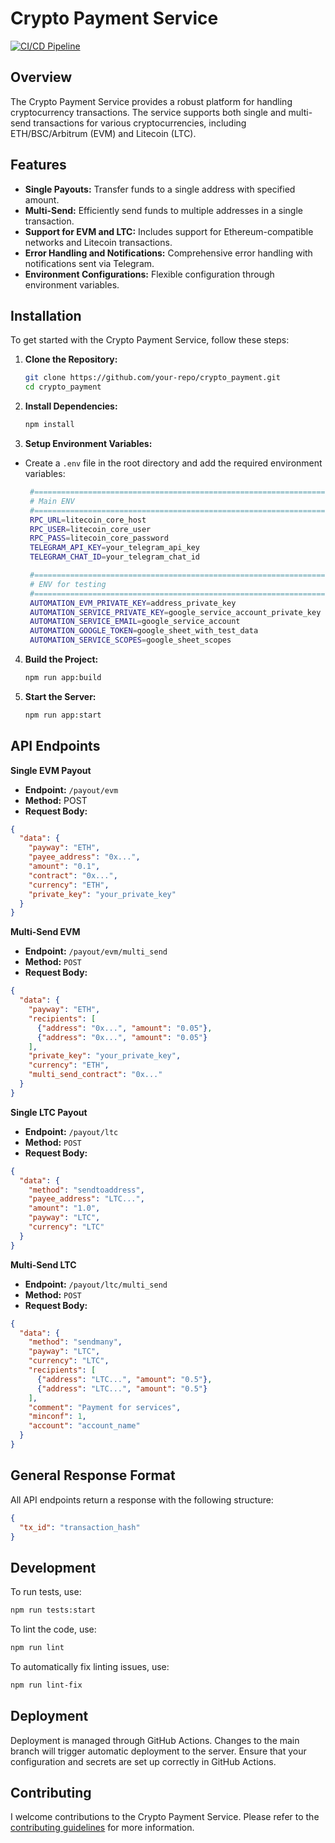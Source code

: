 # Crypto Payment Service

[![CI/CD Pipeline](https://github.com/doottoy/crypto_payment/actions/workflows/depoly.yml/badge.svg)](https://github.com/doottoy/crypto_payment/actions/workflows/depoly.yml)

## Overview

The Crypto Payment Service provides a robust platform for handling cryptocurrency transactions. The service supports both single and multi-send transactions for various cryptocurrencies, including ETH/BSC/Arbitrum (EVM) and Litecoin (LTC).

## Features

- **Single Payouts:** Transfer funds to a single address with specified amount.
- **Multi-Send:** Efficiently send funds to multiple addresses in a single transaction.
- **Support for EVM and LTC:** Includes support for Ethereum-compatible networks and Litecoin transactions.
- **Error Handling and Notifications:** Comprehensive error handling with notifications sent via Telegram.
- **Environment Configurations:** Flexible configuration through environment variables.

## Installation

To get started with the Crypto Payment Service, follow these steps:

1. **Clone the Repository:**
   ```bash
   git clone https://github.com/your-repo/crypto_payment.git
   cd crypto_payment

2. **Install Dependencies:**
   ```bash
   npm install

3. **Setup Environment Variables:**
- Create a `.env` file in the root directory and add the required environment variables:
   ```bash
    #===================================================================
    # Main ENV
    #===================================================================
    RPC_URL=litecoin_core_host
    RPC_USER=litecoin_core_user
    RPC_PASS=litecoin_core_password
    TELEGRAM_API_KEY=your_telegram_api_key
    TELEGRAM_CHAT_ID=your_telegram_chat_id
  
    #===================================================================
    # ENV for testing
    #===================================================================
    AUTOMATION_EVM_PRIVATE_KEY=address_private_key
    AUTOMATION_SERVICE_PRIVATE_KEY=google_service_account_private_key
    AUTOMATION_SERVICE_EMAIL=google_service_account
    AUTOMATION_GOOGLE_TOKEN=google_sheet_with_test_data
    AUTOMATION_SERVICE_SCOPES=google_sheet_scopes

4. **Build the Project:**
   ```bash
   npm run app:build
   
5. **Start the Server:**
   ```bash
   npm run app:start

## API Endpoints

**Single EVM Payout**

- **Endpoint:** `/payout/evm`
- **Method:** POST
- **Request Body:**
```json
{
  "data": {
    "payway": "ETH",
    "payee_address": "0x...",
    "amount": "0.1",
    "contract": "0x...",
    "currency": "ETH",
    "private_key": "your_private_key"
  }
}
```

**Multi-Send EVM**

- **Endpoint:** `/payout/evm/multi_send`
- **Method:** `POST`
- **Request Body:**
```json
{
  "data": {
    "payway": "ETH",
    "recipients": [
      {"address": "0x...", "amount": "0.05"},
      {"address": "0x...", "amount": "0.05"}
    ],
    "private_key": "your_private_key",
    "currency": "ETH",
    "multi_send_contract": "0x..."
  }
}
```

**Single LTC Payout**

- **Endpoint:** `/payout/ltc`
- **Method:** `POST`
- **Request Body:**
```json
{
  "data": {
    "method": "sendtoaddress",
    "payee_address": "LTC...",
    "amount": "1.0",
    "payway": "LTC",
    "currency": "LTC"
  }
}
```

**Multi-Send LTC**

- **Endpoint:** `/payout/ltc/multi_send`
- **Method:** `POST`
- **Request Body:**
```json
{
  "data": {
    "method": "sendmany",
    "payway": "LTC",
    "currency": "LTC",
    "recipients": [
      {"address": "LTC...", "amount": "0.5"},
      {"address": "LTC...", "amount": "0.5"}
    ],
    "comment": "Payment for services",
    "minconf": 1,
    "account": "account_name"
  }
}
```

## General Response Format

All API endpoints return a response with the following structure:

```json
{
  "tx_id": "transaction_hash"
}
```

## Development

To run tests, use:
```bash
npm run tests:start
```

To lint the code, use:
```bash
npm run lint
```

To automatically fix linting issues, use:
```bash
npm run lint-fix
```

## Deployment

Deployment is managed through GitHub Actions. Changes to the main branch will trigger automatic deployment to the server. Ensure that your configuration and secrets are set up correctly in GitHub Actions.

## Contributing
I welcome contributions to the Crypto Payment Service. Please refer to the [contributing guidelines](https://github.com/doottoy/crypto_payment/CONTRIBUTING.md) for more information.
